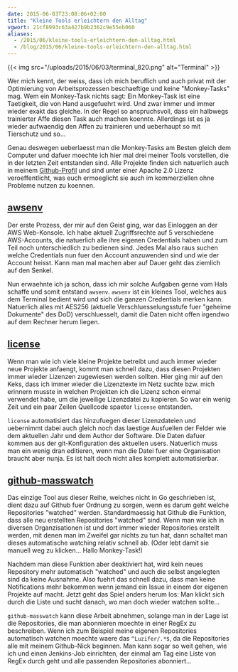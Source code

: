 ```yaml
---
date: 2015-06-03T23:08:06+02:00
title: "Kleine Tools erleichtern den Alltag"
vgwort: 21cf8993c63a427b9b2362c9e55eb060
aliases:
  - /2015/06/kleine-tools-erleichtern-den-alltag.html
  - /blog/2015/06/kleine-tools-erleichtern-den-alltag.html
---
```


{{< img src="/uploads/2015/06/03/terminal_820.png" alt="Terminal" >}}

Wer mich kennt, der weiss, dass ich mich beruflich und auch privat mit der Optimierung von Arbeitsprozessen beschaeftige und keine "Monkey-Tasks" mag. Wem ein Monkey-Task nichts sagt: Ein Monkey-Task ist eine Taetigkeit, die von Hand ausgefuehrt wird. Und zwar immer und immer wieder exakt das gleiche. In der Regel so anspruchsvoll, dass ein halbwegs trainierter Affe diesen Task auch machen koennte. Allerdings ist es ja wieder aufwaendig den Affen zu trainieren und ueberhaupt so mit Tierschutz und so...

Genau deswegen ueberlaesst man die Monkey-Tasks am Besten gleich dem Computer und dafuer moechte ich hier mal drei meiner Tools vorstellen, die in der letzten Zeit entstanden sind. Alle Projekte finden sich natuerlich auch in meinem [Github-Profil](https://github.com/Luzifer?tab=repositories) und sind unter einer Apache 2.0 Lizenz veroeffentlicht, was euch ermoeglicht sie auch im kommerziellen ohne Probleme nutzen zu koennen.

## [awsenv](https://github.com/Luzifer/awsenv)

Der erste Prozess, der mir auf den Geist ging, war das Einloggen an der AWS Web-Konsole. Ich habe aktuell Zugriffsrechte auf 5 verschiedene AWS-Accounts, die natuerlich alle ihre eigenen Credentials haben und zum Teil noch unterschiedlich zu bedienen sind. Jedes Mal also raus suchen welche Credentials nun fuer den Account anzuwenden sind und wie der Account heisst. Kann man mal machen aber auf Dauer geht das ziemlich auf den Senkel.

Nun erwaehnte ich ja schon, dass ich mir solche Aufgaben gerne vom Hals schaffe und somit entstand `awsenv`. `awsenv` ist ein kleines Tool, welches aus dem Terminal bedient wird und sich die ganzen Credentials merken kann. Natuerlich alles mit AES256 (aktuelle Verschluesselungsstufe fuer "geheime Dokumente" des DoD) verschluesselt, damit die Daten nicht offen irgendwo auf dem Rechner herum liegen.

## [license](https://github.com/Luzifer/license)

Wenn man wie ich viele kleine Projekte betreibt und auch immer wieder neue Projekte anfaengt, kommt man schnell dazu, dass diesen Projekten immer wieder Lizenzen zugewiesen werden sollten. Hier ging mir auf den Keks, dass ich immer wieder die Lizenztexte im Netz suchte bzw. mich erinnern musste in welchen Projekten ich die Lizenz schon einmal verwendet habe, um die jeweilige Lizenzdatei zu kopieren. So war ein wenig Zeit und ein paar Zeilen Quellcode spaeter `license` entstanden.

`license` automatisiert das hinzufuegen dieser Lizenzdateien und uebernimmt dabei auch gleich noch das laestige Ausfuellen der Felder wie dem aktuellen Jahr und dem Author der Software. Die Daten dafuer kommen aus der git-Konfiguration des aktuellen users. Natuerlich muss man ein wenig dran editieren, wenn man die Datei fuer eine Organisation braucht aber nunja. Es ist halt doch nicht alles komplett automatisierbar.

## [github-masswatch](https://github.com/Luzifer/github-masswatch)

Das einzige Tool aus dieser Reihe, welches nicht in Go geschrieben ist, dient dazu auf Github fuer Ordnung zu sorgen, wenn es darum geht welche Repositories "watched" werden. Standardmaessig hat Github die Funktion, dass alle neu erstellten Repositories "watched" sind. Wenn man wie ich in diversen Organzisationen ist und dort immer wieder Repositories erstellt werden, mit denen man im Zweifel gar nichts zu tun hat, dann schaltet man dieses automatische watching relativ schnell ab. (Oder lebt damit sie manuell weg zu klicken... Hallo Monkey-Task!)

Nachdem man diese Funktion aber deaktiviert hat, wird kein neues Repository mehr automatisch "watched" und auch die selbst angelegten sind da keine Ausnahme. Also fuehrt das schnell dazu, dass man keine Notifications mehr bekommen wenn jemand ein Issue in einem der eigenen Projekte auf macht. Jetzt geht das Spiel anders herum los: Man klickt sich durch die Liste und sucht danach, wo man doch wieder watchen sollte...

`github-masswatch` kann diese Arbeit abnehmen, solange man in der Lage ist die Repositories, die man abonnieren moechte in einer RegEx zu beschreiben. Wenn ich zum Beispiel meine eigenen Repositories automatisch watchen moechte waere das `^Luzifer/.*$`, da die Repositories alle mit meinem Github-Nick beginnen. Man kann sogar so weit gehen, wie ich und einen Jenkins-Job einrichten, der einmal am Tag eine Liste von RegEx durch geht und alle passenden Repositories abonniert...
